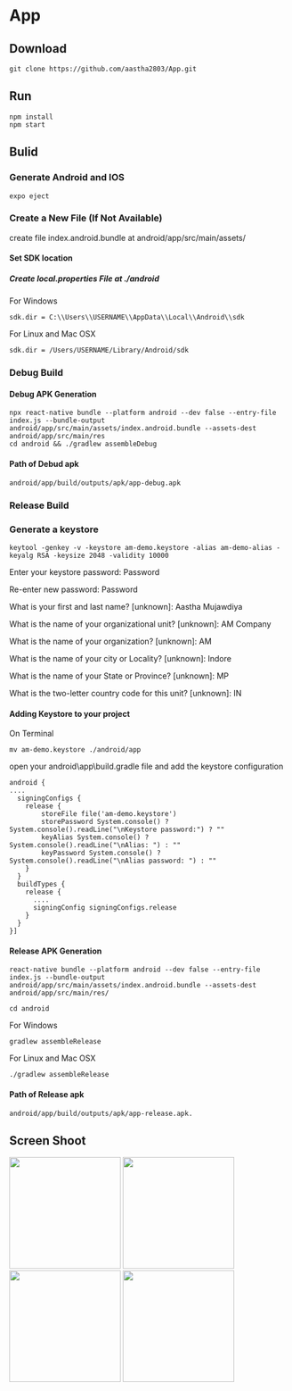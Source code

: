 # App

## Download 

    git clone https://github.com/aastha2803/App.git

## Run 

    npm install
    npm start

## Bulid


### Generate Android and IOS 

    expo eject

### Create a New File (If Not Available)

create file index.android.bundle at android/app/src/main/assets/

#### Set SDK location 

##### Create local.properties File at ./android 

For Windows

    sdk.dir = C:\\Users\\USERNAME\\AppData\\Local\\Android\\sdk

For Linux and Mac OSX

    sdk.dir = /Users/USERNAME/Library/Android/sdk


### Debug Build

#### Debug APK Generation
    
    npx react-native bundle --platform android --dev false --entry-file index.js --bundle-output android/app/src/main/assets/index.android.bundle --assets-dest android/app/src/main/res
    cd android && ./gradlew assembleDebug

#### Path of Debud apk

    android/app/build/outputs/apk/app-debug.apk
    
### Release Build

### Generate a keystore

    keytool -genkey -v -keystore am-demo.keystore -alias am-demo-alias -keyalg RSA -keysize 2048 -validity 10000

Enter your keystore password: Password

Re-enter new password: Password

What is your first and last name? [unknown]: Aastha Mujawdiya

What is the name of your organizational unit? [unknown]: AM Company

What is the name of your organization? [unknown]: AM

What is the name of your city or Locality? [unknown]: Indore

What is the name of your State or Province? [unknown]: MP

What is the two-letter country code for this unit? [unknown]: IN

#### Adding Keystore to your project

On Terminal
    
    mv am-demo.keystore ./android/app
    
open your android\app\build.gradle file and add the keystore configuration

    android {
    ....
      signingConfigs {
        release {
            storeFile file('am-demo.keystore')
            storePassword System.console() ? System.console().readLine("\nKeystore password:") ? ""
            keyAlias System.console() ? System.console().readLine("\nAlias: ") : ""
            keyPassword System.console() ? System.console().readLine("\nAlias password: ") : ""
        }
      }
      buildTypes {
        release {
          ....
          signingConfig signingConfigs.release
        }
      }
    }]

#### Release APK Generation

    react-native bundle --platform android --dev false --entry-file index.js --bundle-output android/app/src/main/assets/index.android.bundle --assets-dest android/app/src/main/res/

    cd android

For Windows

    gradlew assembleRelease

For Linux and Mac OSX

    ./gradlew assembleRelease


#### Path of Release apk

    android/app/build/outputs/apk/app-release.apk.
    
## Screen Shoot
<p>
  <img src="https://user-images.githubusercontent.com/103181989/212651319-c3736a08-8abe-42ee-98f9-289896b41f3b.png" width="200px"/>
  <img src="https://user-images.githubusercontent.com/103181989/212651394-d0d8b1b0-92c8-49dc-af07-75355dfe19b1.png" width="200px"/>  
  <img src="https://user-images.githubusercontent.com/103181989/212651397-7cf08863-dd2f-402b-94c2-9515996a0be0.png" width="200px"/>  
  <img src="https://user-images.githubusercontent.com/103181989/212651402-1db943f1-47be-48d5-b23d-0176ba757cc8.png" width="200px"/>
</p>
